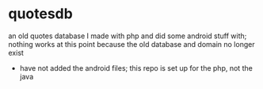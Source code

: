 # quotesdb
an old quotes database I made with php and did some android stuff with; nothing works at this point because the old database and domain no longer exist

*  have not added the android files; this repo is set up for the php, not the java
